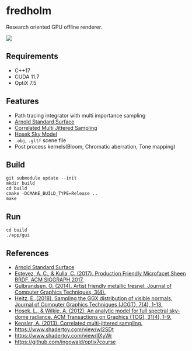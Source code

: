 # fredholm

Research oriented GPU offline renderer.

![](img/rtcamp8.png)

## Requirements

* C++17
* CUDA 11.7
* OptiX 7.5

## Features

* Path tracing integrator with multi importance sampling
* [Arnold Standard Surface](https://autodesk.github.io/standard-surface/)
* [Correlated Multi Jittered Sampling](https://graphics.pixar.com/library/MultiJitteredSampling/#:~:text=Abstract%3A,to%20which%20they%20are%20prone.)
* [Hosek Sky Model](https://cgg.mff.cuni.cz/projects/SkylightModelling/)
* `.obj`, `.gltf` scene file
* Post process kernels(Bloom, Chromatic aberration, Tone mapping)

## Build

```
git submodule update --init
mkdir build
cd build
cmake -DCMAKE_BUILD_TYPE=Release ..
make
```

## Run

```
cd build
./app/gui
```

## References

* [Arnold Standard Surface](https://autodesk.github.io/standard-surface/)
* [Estevez, A. C., & Kulla, C. (2017). Production Friendly Microfacet Sheen BRDF. ACM SIGGRAPH 2017.](http://www.aconty.com/pdf/s2017_pbs_imageworks_sheen.pdf)
* [Gulbrandsen, O. (2014). Artist friendly metallic fresnel. Journal of Computer Graphics Techniques, 3(4).](https://jcgt.org/published/0003/04/03/)
* [Heitz, E. (2018). Sampling the GGX distribution of visible normals. Journal of Computer Graphics Techniques (JCGT), 7(4), 1-13.](https://jcgt.org/published/0007/04/01/)
* [Hosek, L., & Wilkie, A. (2012). An analytic model for full spectral sky-dome radiance. ACM Transactions on Graphics (TOG), 31(4), 1-9.](https://cgg.mff.cuni.cz/projects/SkylightModelling/)
* [Kensler, A. (2013). Correlated multi-jittered sampling.](https://graphics.pixar.com/library/MultiJitteredSampling/#:~:text=Abstract%3A,to%20which%20they%20are%20prone.)
* https://www.shadertoy.com/view/wl2SDt
* https://www.shadertoy.com/view/llXyWr
* https://github.com/ingowald/optix7course